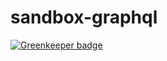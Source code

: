 # sandbox-graphql

[![Greenkeeper badge](https://badges.greenkeeper.io/isoppp/sandbox-graphql.svg)](https://greenkeeper.io/)